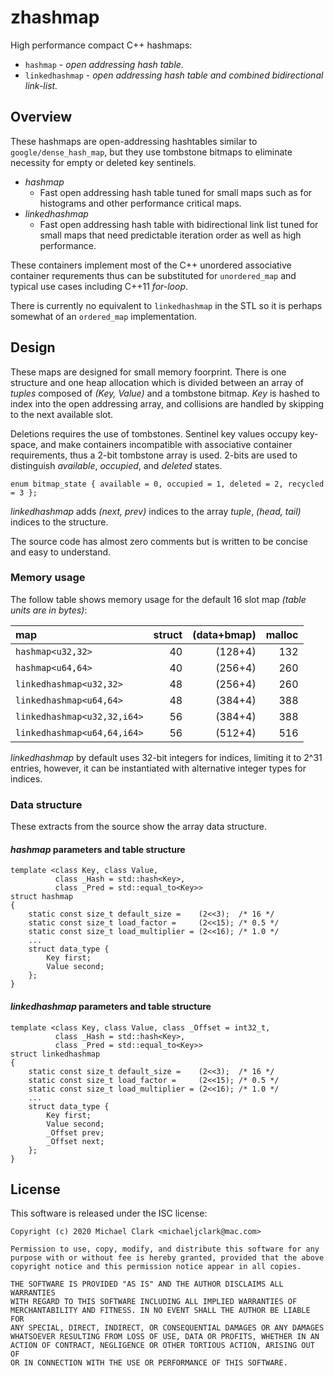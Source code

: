 # zhashmap

High performance compact C++ hashmaps:

- `hashmap`       - _open addressing hash table._
- `linkedhashmap` - _open addressing hash table and
                     combined bidirectional link-list._

## Overview

These hashmaps are open-addressing hashtables similar to
`google/dense_hash_map`, but they use tombstone bitmaps to
eliminate necessity for empty or deleted key sentinels.

- _hashmap_
  - Fast open addressing hash table tuned for small maps such as
    for histograms and other performance critical maps.
- _linkedhashmap_
  - Fast open addressing hash table with bidirectional link list
    tuned for small maps that need predictable iteration order as
    well as high performance.

These containers implement most of the C++ unordered associative
container requrements thus can be substituted for `unordered_map`
and typical use cases including C++11 _for-loop_.

There is currently no equivalent to `linkedhashmap` in the STL so it
is perhaps somewhat of an `ordered_map` implementation.


## Design 

These maps are designed for small memory foorprint. There is one
structure and one heap allocation which is divided between an array
of _tuples_ composed of _(Key, Value)_ and a tombstone bitmap. _Key_
is hashed to index into the open addressing array, and collisions are
handled by skipping to the next available slot.

Deletions requires the use of tombstones. Sentinel key values occupy
key-space, and make containers incompatible with associative container
requirements, thus a 2-bit tombstone array is used. 2-bits are used
to distinguish _available_, _occupied_, and _deleted_ states.

``
    enum bitmap_state {
        available = 0, occupied = 1, deleted = 2, recycled = 3
    };
``

_linkedhashmap_ adds _(next, prev)_ indices to the array _tuple_,
_(head, tail)_ indices to the structure.

The source code has almost zero comments but is written to be concise
and easy to understand.

### Memory usage

The follow table shows memory usage for the default 16 slot map
_(table units are in bytes)_:

| map                        |     struct | (data+bmap) | malloc |
|:-------------------------- | ----------:| -----------:| ------:|
|`hashmap<u32,32>`           |         40 |     (128+4) |    132 |
|`hashmap<u64,64>`           |         40 |     (256+4) |    260 |
|`linkedhashmap<u32,32>`     |         48 |     (256+4) |    260 |
|`linkedhashmap<u64,64>`     |         48 |     (384+4) |    388 |
|`linkedhashmap<u32,32,i64>` |         56 |     (384+4) |    388 |
|`linkedhashmap<u64,64,i64>` |         56 |     (512+4) |    516 |

_linkedhashmap_ by default uses 32-bit integers for indices,
limiting it to 2^31 entries, however, it can be instantiated
with alternative integer types for indices.

### Data structure

These extracts from the source show the array data structure.

#### _hashmap_ parameters and table structure

```
template <class Key, class Value,
          class _Hash = std::hash<Key>,
          class _Pred = std::equal_to<Key>>
struct hashmap
{
    static const size_t default_size =    (2<<3);  /* 16 */
    static const size_t load_factor =     (2<<15); /* 0.5 */
    static const size_t load_multiplier = (2<<16); /* 1.0 */
    ...
    struct data_type {
        Key first;
        Value second;
    };	
}
```

#### _linkedhashmap_ parameters and table structure

```
template <class Key, class Value, class _Offset = int32_t,
          class _Hash = std::hash<Key>,
          class _Pred = std::equal_to<Key>>
struct linkedhashmap
{
    static const size_t default_size =    (2<<3);  /* 16 */
    static const size_t load_factor =     (2<<15); /* 0.5 */
    static const size_t load_multiplier = (2<<16); /* 1.0 */
    ...
    struct data_type {
        Key first;
        Value second;
        _Offset prev;
        _Offset next;
    };
}
```

## License

This software is released under the ISC license:

```
Copyright (c) 2020 Michael Clark <michaeljclark@mac.com>

Permission to use, copy, modify, and distribute this software for any
purpose with or without fee is hereby granted, provided that the above
copyright notice and this permission notice appear in all copies.

THE SOFTWARE IS PROVIDED "AS IS" AND THE AUTHOR DISCLAIMS ALL WARRANTIES
WITH REGARD TO THIS SOFTWARE INCLUDING ALL IMPLIED WARRANTIES OF
MERCHANTABILITY AND FITNESS. IN NO EVENT SHALL THE AUTHOR BE LIABLE FOR
ANY SPECIAL, DIRECT, INDIRECT, OR CONSEQUENTIAL DAMAGES OR ANY DAMAGES
WHATSOEVER RESULTING FROM LOSS OF USE, DATA OR PROFITS, WHETHER IN AN
ACTION OF CONTRACT, NEGLIGENCE OR OTHER TORTIOUS ACTION, ARISING OUT OF
OR IN CONNECTION WITH THE USE OR PERFORMANCE OF THIS SOFTWARE.
```
